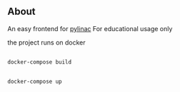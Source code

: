 ## About 
An easy frontend for [pylinac](https://pylinac.readthedocs.io/en/latest/)
For educational usage only

the project runs on docker
## 
`docker-compose build`
##
`docker-compose up`
